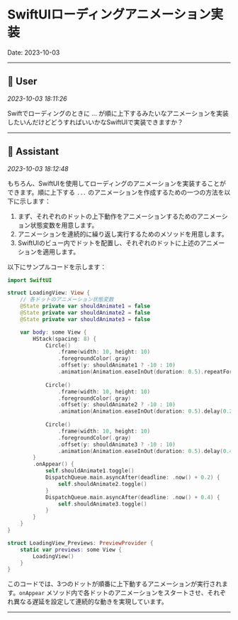 # SwiftUIローディングアニメーション実装

Date: 2023-10-03

---

## 👤 User
*2023-10-03 18:11:26*

Swiftでローディングのときに ... が順に上下するみたいなアニメーションを実装したいんだけどどうすればいいかなSwiftUIで実装できますか？

---

## 🤖 Assistant
*2023-10-03 18:12:48*

もちろん、SwiftUIを使用してローディングのアニメーションを実装することができます。順に上下する `...` のアニメーションを作成するための一つの方法を以下に示します：

1. まず、それぞれのドットの上下動作をアニメーションするためのアニメーション状態変数を用意します。
2. アニメーションを連続的に繰り返し実行するためのメソッドを用意します。
3. SwiftUIのビュー内でドットを配置し、それぞれのドットに上述のアニメーションを適用します。

以下にサンプルコードを示します：

```swift
import SwiftUI

struct LoadingView: View {
    // 各ドットのアニメーション状態変数
    @State private var shouldAnimate1 = false
    @State private var shouldAnimate2 = false
    @State private var shouldAnimate3 = false

    var body: some View {
        HStack(spacing: 8) {
            Circle()
                .frame(width: 10, height: 10)
                .foregroundColor(.gray)
                .offset(y: shouldAnimate1 ? -10 : 10)
                .animation(Animation.easeInOut(duration: 0.5).repeatForever(autoreverses: true))
            
            Circle()
                .frame(width: 10, height: 10)
                .foregroundColor(.gray)
                .offset(y: shouldAnimate2 ? -10 : 10)
                .animation(Animation.easeInOut(duration: 0.5).delay(0.2).repeatForever(autoreverses: true))
            
            Circle()
                .frame(width: 10, height: 10)
                .foregroundColor(.gray)
                .offset(y: shouldAnimate3 ? -10 : 10)
                .animation(Animation.easeInOut(duration: 0.5).delay(0.4).repeatForever(autoreverses: true))
        }
        .onAppear() {
            self.shouldAnimate1.toggle()
            DispatchQueue.main.asyncAfter(deadline: .now() + 0.2) {
                self.shouldAnimate2.toggle()
            }
            DispatchQueue.main.asyncAfter(deadline: .now() + 0.4) {
                self.shouldAnimate3.toggle()
            }
        }
    }
}

struct LoadingView_Previews: PreviewProvider {
    static var previews: some View {
        LoadingView()
    }
}
```

このコードでは、3つのドットが順番に上下動するアニメーションが実行されます。`onAppear` メソッド内で各ドットのアニメーションをスタートさせ、それぞれ異なる遅延を設定して連続的な動きを実現しています。

---
